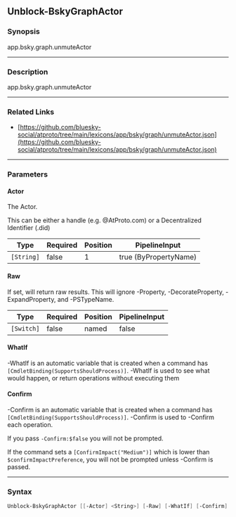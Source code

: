 Unblock-BskyGraphActor
----------------------




### Synopsis
app.bsky.graph.unmuteActor



---


### Description

app.bsky.graph.unmuteActor



---


### Related Links
* [https://github.com/bluesky-social/atproto/tree/main/lexicons/app/bsky/graph/unmuteActor.json](https://github.com/bluesky-social/atproto/tree/main/lexicons/app/bsky/graph/unmuteActor.json)





---


### Parameters
#### **Actor**

The Actor.

This can be either a handle (e.g. @AtProto.com) or a Decentralized Identifier (.did)






|Type      |Required|Position|PipelineInput        |
|----------|--------|--------|---------------------|
|`[String]`|false   |1       |true (ByPropertyName)|



#### **Raw**

If set, will return raw results. This will ignore -Property, -DecorateProperty, -ExpandProperty, and -PSTypeName.






|Type      |Required|Position|PipelineInput|
|----------|--------|--------|-------------|
|`[Switch]`|false   |named   |false        |



#### **WhatIf**
-WhatIf is an automatic variable that is created when a command has ```[CmdletBinding(SupportsShouldProcess)]```.
-WhatIf is used to see what would happen, or return operations without executing them
#### **Confirm**
-Confirm is an automatic variable that is created when a command has ```[CmdletBinding(SupportsShouldProcess)]```.
-Confirm is used to -Confirm each operation.

If you pass ```-Confirm:$false``` you will not be prompted.


If the command sets a ```[ConfirmImpact("Medium")]``` which is lower than ```$confirmImpactPreference```, you will not be prompted unless -Confirm is passed.



---


### Syntax
```PowerShell
Unblock-BskyGraphActor [[-Actor] <String>] [-Raw] [-WhatIf] [-Confirm] [<CommonParameters>]
```
